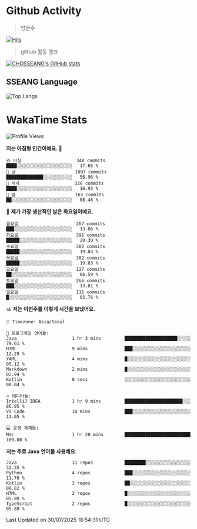 <!--
**CHOSSEANG/CHOSSEANG** is a ✨ _special_ ✨ repository because its `README.md` (this file) appears on your GitHub profile.

Here are some ideas to get you started:

- 🔭 I’m currently working on ...
- 🌱 I’m currently learning ...
- 👯 I’m looking to collaborate on ...
- 🤔 I’m looking for help with ...
- 💬 Ask me about ...
- 📫 How to reach me: ...
- 😄 Pronouns: ...
- ⚡ Fun fact: ...
-->

# Github Activity
> 방문수

[![Hits](https://hits.seeyoufarm.com/api/count/incr/badge.svg?url=https%3A%2F%2Fgithub.com%2FCHOSSEANG&count_bg=%238AED3E&title_bg=%23495358&icon=electron.svg&icon_color=%23E7E7E7&title=CHOSSEANG&edge_flat=false)](https://hits.seeyoufarm.com)
> github 활동 랭크

[![CHOSSEANG's GitHub stats](https://github-readme-stats.vercel.app/api?username=CHOSSEANG)](https://github.com/CHOSSEANG/github-readme-stats)

## SSEANG Language
![Top Langs](https://github-readme-stats.vercel.app/api/top-langs/?username=CHOSSEANG&layout=compact)

# WakaTime Stats

<!--START_SECTION:waka-->
![Profile Views](http://img.shields.io/badge/Profile%20Views-0-blue)

**저는 아침형 인간이에요. 🐤** 

```text
🌞 아침                     340 commits         ████░░░░░░░░░░░░░░░░░░░░░   17.65 % 
🌆 낮　                     1097 commits        ██████████████░░░░░░░░░░░   56.96 % 
🌃 저녁                     326 commits         ████░░░░░░░░░░░░░░░░░░░░░   16.93 % 
🌙 밤　                     163 commits         ██░░░░░░░░░░░░░░░░░░░░░░░   08.46 % 
```
📅 **제가 가장 생산적인 날은 화요일이에요.** 

```text
월요일                      267 commits         ███░░░░░░░░░░░░░░░░░░░░░░   13.86 % 
화요일                      391 commits         █████░░░░░░░░░░░░░░░░░░░░   20.30 % 
수요일                      382 commits         █████░░░░░░░░░░░░░░░░░░░░   19.83 % 
목요일                      382 commits         █████░░░░░░░░░░░░░░░░░░░░   19.83 % 
금요일                      127 commits         ██░░░░░░░░░░░░░░░░░░░░░░░   06.59 % 
토요일                      266 commits         ███░░░░░░░░░░░░░░░░░░░░░░   13.81 % 
일요일                      111 commits         █░░░░░░░░░░░░░░░░░░░░░░░░   05.76 % 
```


📊 **저는 이번주를 이렇게 시간을 보냈어요.** 

```text
🕑︎ Timezone: Asia/Seoul

💬 프로그래밍 언어들: 
Java                     1 hr 3 mins         ████████████████████░░░░░   79.61 % 
HTML                     9 mins              ███░░░░░░░░░░░░░░░░░░░░░░   12.29 % 
YAML                     4 mins              █░░░░░░░░░░░░░░░░░░░░░░░░   05.12 % 
Markdown                 2 mins              █░░░░░░░░░░░░░░░░░░░░░░░░   02.94 % 
Kotlin                   0 secs              ░░░░░░░░░░░░░░░░░░░░░░░░░   00.04 % 

🔥 에디터들: 
IntelliJ IDEA            1 hr 9 mins         ██████████████████████░░░   86.95 % 
VS Code                  10 mins             ███░░░░░░░░░░░░░░░░░░░░░░   13.05 % 

💻 운영 체제들: 
Mac                      1 hr 20 mins        █████████████████████████   100.00 % 
```

**저는 주로 Java 언어를 사용해요.** 

```text
Java                     11 repos            ████████░░░░░░░░░░░░░░░░░   32.35 % 
Python                   4 repos             ███░░░░░░░░░░░░░░░░░░░░░░   11.76 % 
Kotlin                   3 repos             ██░░░░░░░░░░░░░░░░░░░░░░░   08.82 % 
HTML                     2 repos             █░░░░░░░░░░░░░░░░░░░░░░░░   05.88 % 
TypeScript               2 repos             █░░░░░░░░░░░░░░░░░░░░░░░░   05.88 % 
```




 Last Updated on 30/07/2025 18:54:31 UTC
<!--END_SECTION:waka-->
